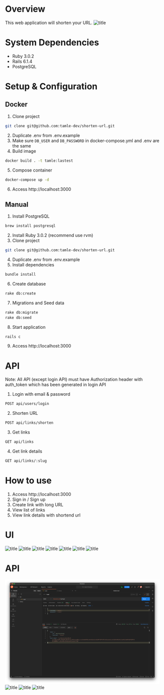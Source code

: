 # Overview
This web application will shorten your URL.
![title](screenshots/landing-page.png)
# System Dependencies
- Ruby 3.0.2
- Rails 6.1.4
- PostgreSQL
# Setup & Configuration
## Docker
1. Clone project
```sh
git clone git@github.com:tamle-dev/shorten-url.git
```
2. Duplicate .env from .env.example
3. Make sure `DB_USER` and `DB_PASSWORD` in docker-compose.yml and .env are the same
4. Build image
```sh
docker build . -t tamle:lastest
```
5. Compose container
```sh
docker-compose up -d
```
6. Access http://localhost:3000
## Manual
1. Install PostgreSQL
```sh
brew install postgresql
```
2. Install Ruby 3.0.2 (recommend use rvm)
3. Clone project
```sh
git clone git@github.com:tamle-dev/shorten-url.git
```
4. Duplicate .env from .env.example
5. Install dependencies
```sh
bundle install
```
6. Create database
```sh
rake db:create
```
7. Migrations and Seed data
```sh
rake db:migrate
rake db:seed
```
8. Start application
```sh
rails c
```
9. Access http://localhost:3000
# API
Note: All API (except login API) must have Authorization header with auth_token which has been generated in login API
1. Login with email & password
```sh
POST api/users/login
```
2. Shorten URL
```sh
POST api/links/shorten
```
3. Get links
```sh
GET api/links
```
4. Get link details
```sh
GET api/links/:slug
```
# How to use
1. Access http://localhost:3000
2. Sign in / Sign up
3. Create link with long URL
4. View list of links
5. View link details with shortend url
# UI
![title](screenshots/landing-page.png)
![title](screenshots/sign-in.png)
![title](screenshots/sign-up.png)
![title](screenshots/dashboard.png)
![title](screenshots/create-link.png)
![title](screenshots/links.png)
![title](screenshots/link.png)
# API
![title](screenshots/api-login.png)
![title](screenshots/api-shorten.png)
![title](screenshots/api-get-links.png)
![title](screenshots/api-get-link.png)